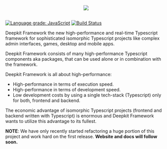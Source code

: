 <div align="center">
<img src="https://raw.github.com/deepkit/deepkit-framework/master/media/deepkit-framework-logo.png" />
</div>
<br/>

[![Language grade: JavaScript](https://img.shields.io/lgtm/grade/javascript/g/deepkit/deepkit-framework.svg?logo=lgtm&logoWidth=18)](https://lgtm.com/projects/g/deepkit/deepkit-framework/context:javascript)
[![Build Status](https://travis-ci.com/deepkit/deepkit-framework.svg?branch=master)](https://travis-ci.com/deepkit/deepkit-framework)

Deepkit Framework the new high-performance and real-time Typescript framework for sophisticated isomorphic Typescript
projects like complex admin interfaces, games, desktop and mobile apps.

Deepkit Framework consists of many high-performance Typescript components aka packages,
that can be used alone or in combination with the framework.

Deepkit Framework is all about high-performance:

 - High-performance in terms of execution speed.
 - High-performance in terms of development speed.
 - Low development costs by using a single tech-stack (Typescript) only for both, frontend and backend.
 
The economic advantage of isomorphic Typescript projects (frontend and backend written with Typescript) is enormous
and Deepkit Framework wants to utilize this advantage to its fullest.

**NOTE**: We have only recently started refactoring a huge portion of this project and work hard on the first release. 
**Website and docs will follow soon.**